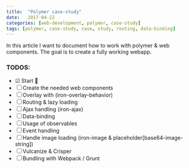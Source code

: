 ```yaml
---
title:  "Polymer case-study"
date:   2017-04-22
categories: [web-development, polymer, case-study]
tags: [polymer, case-study, case, study, routing, data-binding]
---
```


In this article I want to document how to work with polymer & web components.
The goal is to create a fully working webapp.

### TODOS:
- ☑︎ Start 💪
- ☐ Create the needed web components
- ☐ Overlay with (iron-overlay-behavior)
- ☐ Routing & lazy loading
- ☐ Ajax handling (iron-ajax)
- ☐ Data-binding
- ☐ Usage of observables
- ☐ Event handling
- ☐ Handle image loading (iron-image & placeholder[base64-image-string])
- ☐ Vulcanize & Crisper
- ☐ Bundling with Webpack / Grunt 
